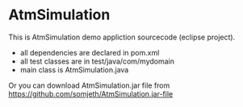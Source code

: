# AtmSimulation
This is AtmSimulation demo appliction sourcecode (eclipse project).
- all dependencies are declared in pom.xml
- all test classes are in test/java/com/mydomain
- main class is AtmSimulation.java

Or you can download AtmSimulation.jar file from https://github.com/somjeth/AtmSimulation.jar-file
